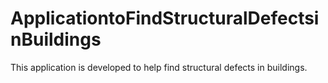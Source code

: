 # ApplicationtoFindStructuralDefectsinBuildings
This application is developed to help find structural defects in buildings. 
